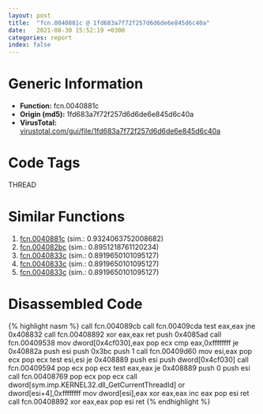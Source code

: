```yaml
---
layout: post
title:  "fcn.0040881c @ 1fd683a7f72f257d6d6de6e845d6c40a"
date:   2021-08-30 15:52:19 +0300
categories: report
index: false
---
```


# Generic Information
- **Function:** fcn.0040881c
- **Origin (md5):** 1fd683a7f72f257d6d6de6e845d6c40a
- **VirusTotal:** [virustotal.com/gui/file/1fd683a7f72f257d6d6de6e845d6c40a][virustotal_ref]

# Code Tags
<span class="tag" id="THREAD">THREAD</span>


# Similar Functions

1. [fcn.0040881c][similar_1_ref] (sim.: 0.9324063752008682)
2. [fcn.004082bc][similar_2_ref] (sim.: 0.8951218761120234)
3. [fcn.0040833c][similar_3_ref] (sim.: 0.8919650101095127)
4. [fcn.0040833c][similar_4_ref] (sim.: 0.8919650101095127)
5. [fcn.0040833c][similar_5_ref] (sim.: 0.8919650101095127)


# Disassembled Code

{% highlight nasm %}
call fcn.004089cb
call fcn.00409cda
test eax,eax
jne 0x408832
call fcn.00408892
xor eax,eax
ret 
push 0x4085ad
call fcn.00409538
mov dword[0x4cf030],eax
pop ecx
cmp eax,0xffffffff
je 0x40882a
push esi
push 0x3bc
push 1
call fcn.00409d60
mov esi,eax
pop ecx
pop ecx
test esi,esi
je 0x408889
push esi
push dword[0x4cf030]
call fcn.00409594
pop ecx
pop ecx
test eax,eax
je 0x408889
push 0
push esi
call fcn.00408769
pop ecx
pop ecx
call dword[sym.imp.KERNEL32.dll_GetCurrentThreadId]
or dword[esi+4],0xffffffff
mov dword[esi],eax
xor eax,eax
inc eax
pop esi
ret 
call fcn.00408892
xor eax,eax
pop esi
ret 
{% endhighlight %}


[similar_1_ref]: /report/fcn.0040881c@ed8dcc04880716413628e726708b2463
[similar_2_ref]: /report/fcn.004082bc@aee29ad1c0ef0316020ff11d1d5989bd
[similar_3_ref]: /report/fcn.0040833c@660cd3b83f136e5b13d894f881f74c3b
[similar_4_ref]: /report/fcn.0040833c@2e698ad2e4533da1e15505044f6a0124
[similar_5_ref]: /report/fcn.0040833c@05b2df012ca643e48165b13c69ab624a
[virustotal_ref]: https://www.virustotal.com/gui/file/1fd683a7f72f257d6d6de6e845d6c40a